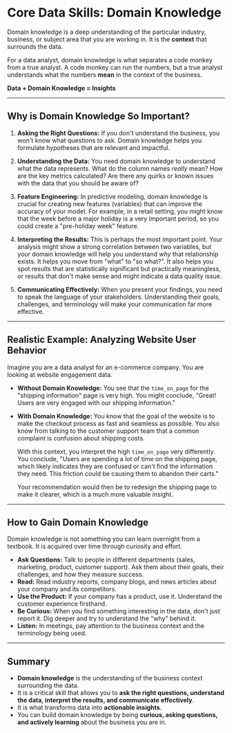 # Core Data Skills: Domain Knowledge

Domain knowledge is a deep understanding of the particular industry, business, or subject area that you are working in. It is the **context** that surrounds the data.

For a data analyst, domain knowledge is what separates a code monkey from a true analyst. A code monkey can run the numbers, but a true analyst understands what the numbers **mean** in the context of the business.

**Data + Domain Knowledge = Insights**

---

## Why is Domain Knowledge So Important?

1.  **Asking the Right Questions:** If you don't understand the business, you won't know what questions to ask. Domain knowledge helps you formulate hypotheses that are relevant and impactful.

2.  **Understanding the Data:** You need domain knowledge to understand what the data represents. What do the column names *really* mean? How are the key metrics calculated? Are there any quirks or known issues with the data that you should be aware of?

3.  **Feature Engineering:** In predictive modeling, domain knowledge is crucial for creating new features (variables) that can improve the accuracy of your model. For example, in a retail setting, you might know that the week before a major holiday is a very important period, so you could create a "pre-holiday week" feature.

4.  **Interpreting the Results:** This is perhaps the most important point. Your analysis might show a strong correlation between two variables, but your domain knowledge will help you understand *why* that relationship exists. It helps you move from "what" to "so what?". It also helps you spot results that are statistically significant but practically meaningless, or results that don't make sense and might indicate a data quality issue.

5.  **Communicating Effectively:** When you present your findings, you need to speak the language of your stakeholders. Understanding their goals, challenges, and terminology will make your communication far more effective.

---

## Realistic Example: Analyzing Website User Behavior

Imagine you are a data analyst for an e-commerce company. You are looking at website engagement data.

*   **Without Domain Knowledge:** You see that the `time_on_page` for the "shipping information" page is very high. You might conclude, "Great! Users are very engaged with our shipping information."

*   **With Domain Knowledge:** You know that the goal of the website is to make the checkout process as fast and seamless as possible. You also know from talking to the customer support team that a common complaint is confusion about shipping costs. 

    With this context, you interpret the high `time_on_page` very differently. You conclude, "Users are spending a lot of time on the shipping page, which likely indicates they are confused or can't find the information they need. This friction could be causing them to abandon their carts." 

    Your recommendation would then be to redesign the shipping page to make it clearer, which is a much more valuable insight.

---

## How to Gain Domain Knowledge

Domain knowledge is not something you can learn overnight from a textbook. It is acquired over time through curiosity and effort.

*   **Ask Questions:** Talk to people in different departments (sales, marketing, product, customer support). Ask them about their goals, their challenges, and how they measure success.
*   **Read:** Read industry reports, company blogs, and news articles about your company and its competitors.
*   **Use the Product:** If your company has a product, use it. Understand the customer experience firsthand.
*   **Be Curious:** When you find something interesting in the data, don't just report it. Dig deeper and try to understand the "why" behind it.
*   **Listen:** In meetings, pay attention to the business context and the terminology being used.

---

## Summary

-   **Domain knowledge** is the understanding of the business context surrounding the data.
-   It is a critical skill that allows you to **ask the right questions, understand the data, interpret the results, and communicate effectively**.
-   It is what transforms data into **actionable insights**.
-   You can build domain knowledge by being **curious, asking questions, and actively learning** about the business you are in.
